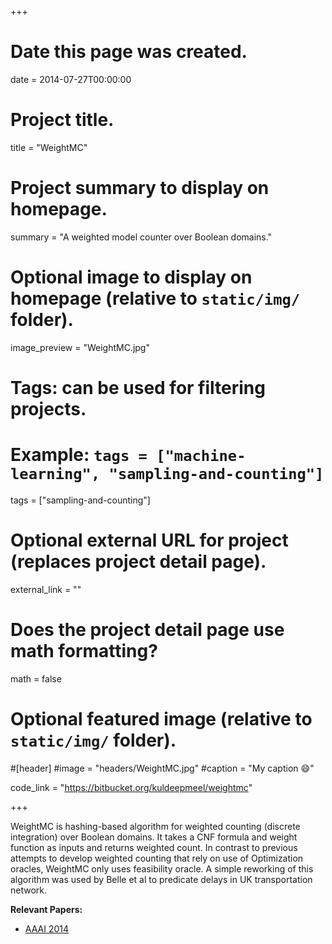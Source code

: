 +++
# Date this page was created.
date = 2014-07-27T00:00:00

# Project title.
title = "WeightMC"

# Project summary to display on homepage.
summary = "A weighted model counter over Boolean domains."

# Optional image to display on homepage (relative to `static/img/` folder).
image_preview = "WeightMC.jpg"

# Tags: can be used for filtering projects.
# Example: `tags = ["machine-learning", "sampling-and-counting"]`
tags = ["sampling-and-counting"]

# Optional external URL for project (replaces project detail page).
external_link = ""

# Does the project detail page use math formatting?
math = false

# Optional featured image (relative to `static/img/` folder).
#[header]
#image = "headers/WeightMC.jpg"
#caption = "My caption :smile:"

code_link = "https://bitbucket.org/kuldeepmeel/weightmc"

+++

WeightMC is hashing-based algorithm for weighted counting (discrete integration) over Boolean domains. It takes a CNF formula and weight function as inputs and returns weighted count. In contrast to previous attempts to develop weighted counting that rely on use of Optimization oracles, WeightMC only uses feasibility oracle. A simple reworking of this algorithm was used by Belle et al to predicate delays in UK transportation network.

**Relevant Papers:**

* [AAAI 2014](https://www.comp.nus.edu.sg/~meel/Papers/AAAI14.pdf "AAAI 2014")

